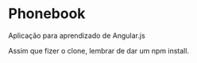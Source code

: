 # Phonebook
Aplicação para aprendizado de Angular.js 

Assim que fizer o clone, lembrar de dar um npm install.

